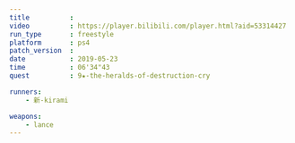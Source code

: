 ```yaml
---
title          :
video          : https://player.bilibili.com/player.html?aid=53314427
run_type       : freestyle
platform       : ps4
patch_version  : 
date           : 2019-05-23
time           : 06'34"43
quest          : 9★-the-heralds-of-destruction-cry

runners:
    - 新-kirami

weapons:
    - lance
---
```

